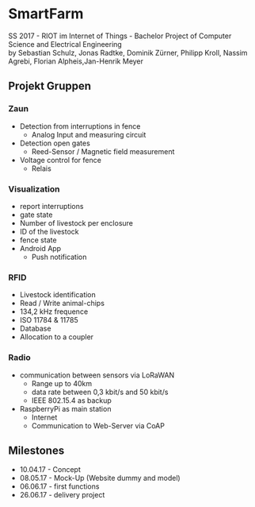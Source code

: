 # SmartFarm
SS 2017 - RIOT im Internet of Things - Bachelor Project of Computer Science and Electrical Engineering   
by Sebastian Schulz, Jonas Radtke, Dominik Zürner, Philipp Kroll, Nassim Agrebi, Florian Alpheis,Jan-Henrik Meyer

## Projekt Gruppen
### Zaun
* Detection from interruptions in fence
  * Analog Input and measuring circuit
* Detection open gates
  * Reed-Sensor / Magnetic field measurement
* Voltage control for fence
  * Relais

### Visualization
* report interruptions
* gate state
* Number of livestock per enclosure
* ID of the livestock
* fence state
* Android App
  * Push notification

### RFID
* Livestock identification
* Read / Write animal-chips
* 134,2 kHz frequence
* ISO 11784 & 11785
* Database
* Allocation to a coupler
  
### Radio
* communication between sensors via LoRaWAN
  * Range up to 40km
  * data rate between 0,3 kbit/s and 50 kbit/s
  * IEEE 802.15.4 as backup
* RaspberryPi as main station
  * Internet
  * Communication to Web-Server via CoAP
 
 ## Milestones
* 10.04.17 - Concept
* 08.05.17 - Mock-Up (Website dummy and model)
* 06.06.17 - first functions
* 26.06.17 - delivery project

